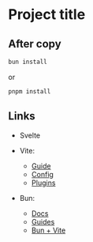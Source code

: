 # Project title


## After copy

```bash
bun install
```
or
```bash
pnpm install
```


## Links

- Svelte

- Vite:
  - [Guide](https://vitejs.dev/guide/)
  - [Config](https://vitejs.dev/config/)
  - [Plugins](https://vitejs.dev/plugins/)

- Bun:
  - [Docs](https://bun.sh/docs)
  - [Guides](https://bun.sh/guides)
  - [Bun + Vite](https://bun.sh/guides/ecosystem/vite)
